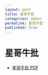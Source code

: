 ```yaml
---
layout: post
title: 星哥牛批
categories: Admin
permalink: 星哥牛批
published: true
---
```


# 星哥牛批

- [星哥牛批.PDF](http://106.53.84.86/files/星哥牛批.pdf)
 